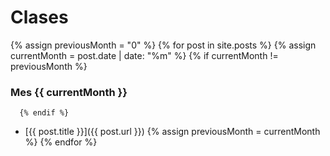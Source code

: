 # Clases

  {% assign previousMonth = "0" %}
  {% for post in site.posts %}
     {% assign currentMonth = post.date | date: "%m" %}
      {% if currentMonth != previousMonth %}
### Mes {{ currentMonth }}
      {% endif %}
* [{{ post.title }}]({{ post.url }})
      {% assign previousMonth = currentMonth %}
  {% endfor %}
